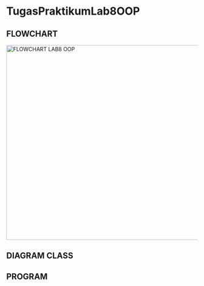 # TugasPraktikumLab8OOP
## FLOWCHART

<img width="511" alt="FLOWCHART LAB8 OOP" src="https://user-images.githubusercontent.com/116411792/208223550-dabf64b0-bee7-49b5-8b18-c8e5c59226b8.png">


## DIAGRAM CLASS

## PROGRAM